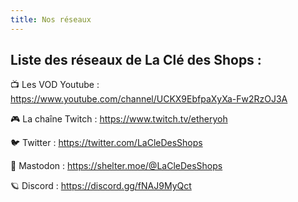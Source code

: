 ```yaml
---
title: Nos réseaux
---
```

## Liste des réseaux de La Clé des Shops :

📺 Les VOD Youtube : https://www.youtube.com/channel/UCKX9EbfpaXyXa-Fw2RzOJ3A

🎮 La chaîne Twitch : https://www.twitch.tv/etheryoh

🐦 Twitter : https://twitter.com/LaCleDesShops

🐘 Mastodon : https://shelter.moe/@LaCleDesShops

🪐 Discord : https://discord.gg/fNAJ9MyQct